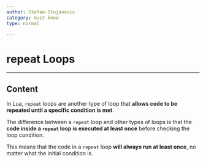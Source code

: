 ```yaml
---
author: Stefan-Stojanovic
category: must-know
type: normal

---
```


# repeat Loops

---
## Content

In Lua, `repeat` loops are another type of loop that **allows code to be repeated until a specific condition is met**. 

The difference between a `repeat` loop and other types of loops is that the **code inside a `repeat` loop is executed at least once** before checking the loop condition. 

This means that the code in a `repeat` loop **will always run at least once**, no matter what the initial condition is.
